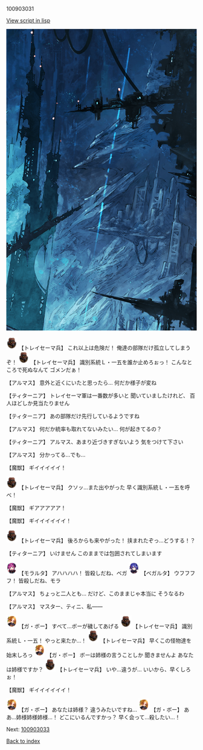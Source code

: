 100903031

[View script in lisp](../scripts/100903031.txt)

![underground_world_1.png](../images/backgrounds/underground_world_1.png)

<img src="../images/units/3830001.png" alt="3830001.png" height="34"/>
【トレイセーマ兵】
これ以上は危険だ！
俺達の部隊だけ孤立してしまうぞ！

<img src="../images/units/3830001.png" alt="3830001.png" height="34"/>
【トレイセーマ兵】
識別系統Ｌ・一五を誰か止めろぉっ！
こんなところで死ぬなんて
ゴメンだぁ！

【アルマス】
意外と近くにいたと思ったら…
何だか様子が変ね

【ティターニア】
トレイセーマ軍は一番数が多いと
聞いていましたけれど、
百人ほどしか見当たりません

【ティターニア】
あの部隊だけ先行しているようですね

【アルマス】
何だか統率も取れてないみたい…
何が起きてるの？

【ティターニア】
アルマス、あまり近づきすぎないよう
気をつけて下さい

【アルマス】
分かってる…でも…

【魔獣】
ギイイイイイ！

<img src="../images/units/3830001.png" alt="3830001.png" height="34"/>
【トレイセーマ兵】
クソッ…また出やがった
早く識別系統Ｌ・一五を呼べ！

【魔獣】
ギアアアアア！

【魔獣】
ギイイイイイイ！

<img src="../images/units/3830001.png" alt="3830001.png" height="34"/>
【トレイセーマ兵】
後ろからも来やがった！
挟まれたぞっ…どうする！？

【ティターニア】
いけません
このままでは包囲されてしまいます

<img src="../images/units/3104011.png" alt="3104011.png" height="34"/>
【モラルタ】
アハハハハ！
皆殺しだね、ベガ

<img src="../images/units/3104111.png" alt="3104111.png" height="34"/>
【ベガルタ】
ウフフフフ！
皆殺しだね、モラ

【アルマス】
ちょっと二人とも…
だけど、このままじゃ本当に
そうなるわ

【アルマス】
マスター、ティニ、私――

<img src="../images/units/3302111.png" alt="3302111.png" height="34"/>
【ガ・ボー】
すべて…ボーが穢してあげる

<img src="../images/units/3830001.png" alt="3830001.png" height="34"/>
【トレイセーマ兵】
識別系統Ｌ・一五！
やっと来たか…！

<img src="../images/units/3830001.png" alt="3830001.png" height="34"/>
【トレイセーマ兵】
早くこの怪物達を始末しろっ

<img src="../images/units/3302111.png" alt="3302111.png" height="34"/>
【ガ・ボー】
ボーは姉様の言うことしか
聞きませんよ
あなたは姉様ですか？

<img src="../images/units/3830001.png" alt="3830001.png" height="34"/>
【トレイセーマ兵】
いや…違うが…
いいから、早くしろぉ！

【魔獣】
ギイイイイイイ！

<img src="../images/units/3302111.png" alt="3302111.png" height="34"/>
【ガ・ボー】
あなたは姉様？
違うみたいですね…

<img src="../images/units/3302111.png" alt="3302111.png" height="34"/>
【ガ・ボー】
ああ…姉様姉様姉様…！
どこにいるんですかっ？
早く会って…殺したい…！

Next: [100903033](100903033.md)

[Back to index](index.md)

